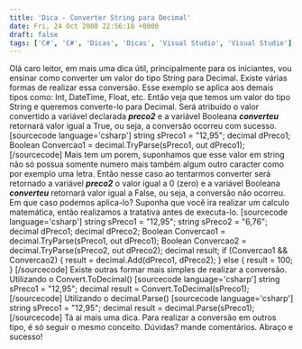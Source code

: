 ```yaml
---
title: 'Dica - Converter String para Decimal'
date: Fri, 24 Oct 2008 22:56:18 +0000
draft: false
tags: ['C#', 'C#', 'Dicas', 'Dicas', 'Visual Studio', 'Visual Studio']
---
```


Olá caro leitor, em mais uma dica útil, principalmente para os iniciantes, vou ensinar como converter um valor do tipo String para Decimal. Existe várias formas de realizar essa conversão. Esse exemplo se aplica aos demais tipos como: Int, DateTime, Float, etc. Então veja que temos um valor do tipo String e queremos converte-lo para Decimal. Será atribuído o valor convertido a variável declarada **_preco2_** e a variável Booleana **_converteu_** retornará valor igual a True, ou seja, a conversão ocorreu com sucesso. \[sourcecode language='csharp'\] string sPreco1 = "12,95"; decimal dPreco1; Boolean Convercao1 = decimal.TryParse(sPreco1, out dPreco1); \[/sourcecode\] Mais tem um porem, suponhamos que esse valor em string não só possua somente numero mais também algum outro caracter como por exemplo uma letra. Então nesse caso ao tentarmos converter será retornado a variável **_preco2_** o valor igual a 0 (zero) e a variável Booleana **_converteu_** retornará valor igual a False, ou seja, a conversão não ocorreu. Em que caso podemos aplica-lo? Suponha que você ira realizar um calculo matemática, então realizamos a tratativa antes de executa-lo. \[sourcecode language='csharp'\] string sPreco1 = "12,95"; string sPreco2 = "6,76"; decimal dPreco1; decimal dPreco2; Boolean Convercao1 = decimal.TryParse(sPreco1, out dPreco1); Boolean Convercao2 = decimal.TryParse(sPreco2, out dPreco2); decimal result; if (Convercao1 && Convercao2) { result = decimal.Add(dPreco1, dPreco2); } else { result = 100; } \[/sourcecode\] Existe outras formar mais simples de realizar a conversão. Utilizando o Convert.ToDecimal() \[sourcecode language='csharp'\] string sPreco1 = "12,95"; decimal result = Convert.ToDecimal(sPreco1); \[/sourcecode\] Utilizando o decimal.Parse() \[sourcecode language='csharp'\] string sPreco1 = "12,95"; decimal result = decimal.Parse(sPreco1); \[/sourcecode\] Tá ai mais uma dica. Para realizar a conversão em outros tipo, é só seguir o mesmo conceito. Dúvidas? mande comentários. Abraço e sucesso!